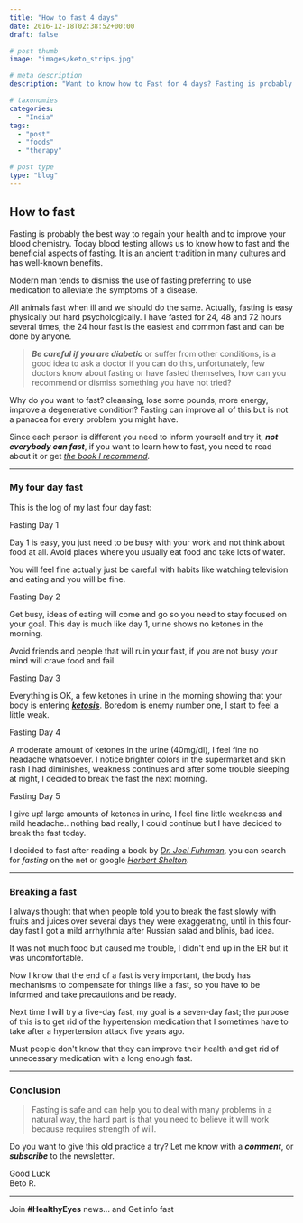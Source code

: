 ```yaml
---
title: "How to fast 4 days"
date: 2016-12-18T02:38:52+00:00
draft: false

# post thumb
image: "images/keto_strips.jpg"

# meta description
description: "Want to know how to Fast for 4 days? Fasting is probably the best way to regain your health naturally and to improve your blood chemistry"

# taxonomies
categories: 
  - "India"
tags:
  - "post"
  - "foods"
  - "therapy"

# post type
type: "blog"
---
```

How to fast
-----------

Fasting is probably the best way to regain your health and to improve your blood chemistry. Today blood testing allows us to know how to fast and the beneficial aspects of fasting. It is an ancient tradition in many cultures and has well-known benefits.

Modern man tends to dismiss the use of fasting preferring to use medication to alleviate the symptoms of a disease.

All animals fast when ill and we should do the same. Actually, fasting is easy physically but hard psychologically. I have fasted for 24, 48 and 72 hours several times, the 24 hour fast is the easiest and common fast and can be done by anyone.

>**_Be careful if you are diabetic_** or suffer from other conditions, is a good idea to ask a doctor if you can do this, unfortunately, few doctors know about fasting or have fasted themselves, how can you recommend or dismiss something you have not tried?

Why do you want to fast? cleansing, lose some pounds, more energy, improve a degenerative condition? Fasting can improve all of this but is not a panacea for every problem you might have.

Since each person is different you need to inform yourself and try it, **_not everybody can fast_**, if you want to learn how to fast, you need to read about it or get [_the book I recommend_](https://www.amazon.com/Fasting-Eating-Health-Medical-Conquering/dp/031218719X)_._

* * *

### My four day fast

This is the log of my last four day fast:

Fasting Day 1

Day 1 is easy, you just need to be busy with your work and not think about food at all. Avoid places where you usually eat food and take lots of water.

You will feel fine actually just be careful with habits like watching television and eating and you will be fine.

Fasting Day 2

Get busy, ideas of eating will come and go so you need to stay focused on your goal. This day is much like day 1, urine shows no ketones in the morning.

Avoid friends and people that will ruin your fast, if you are not busy your mind will crave food and fail.

Fasting Day 3

Everything is OK, a few ketones in urine in the morning showing that your body is entering [**_ketosis_**](https://en.wikipedia.org/wiki/Ketosis). Boredom is enemy number one, I start to feel a little weak.

Fasting Day 4

A moderate amount of ketones in the urine (40mg/dl), I feel fine no headache whatsoever. I notice brighter colors in the supermarket and skin rash I had diminishes, weakness continues and after some trouble sleeping at night, I decided to break the fast the next morning.

Fasting Day 5

I give up! large amounts of ketones in urine, I feel fine little weakness and mild headache.. nothing bad really, I could continue but I have decided to break the fast today.

I decided to fast after reading a book by [_Dr. Joel Fuhrman_](https://en.wikipedia.org/wiki/Joel_Fuhrman), you can search for _fasting_ on the net or google [_Herbert Shelton_](https://en.wikipedia.org/wiki/Herbert_M._Shelton).

* * *

### Breaking a fast

I always thought that when people told you to break the fast slowly with fruits and juices over several days they were exaggerating, until in this four-day fast I got a mild arrhythmia after Russian salad and blinis, bad idea.

It was not much food but caused me trouble, I didn't end up in the ER but it was uncomfortable.

Now I know that the end of a fast is very important, the body has mechanisms to compensate for things like a fast, so you have to be informed and take precautions and be ready.

Next time I will try a five-day fast, my goal is a seven-day fast; the purpose of this is to get rid of the hypertension medication that I sometimes have to take after a hypertension attack five years ago.

Must people don't know that they can improve their health and get rid of unnecessary medication with a long enough fast.

* * *

### Conclusion

>Fasting is safe and can help you to deal with many problems in a natural way, the hard part is that you need to believe it will work because requires strength of will.  

Do you want to give this old practice a try? Let me know with a _**comment**_, or _**subscribe**_ to the newsletter.

Good Luck  
Beto R.

* * *

Join **#HealthyEyes** news... and Get info fast